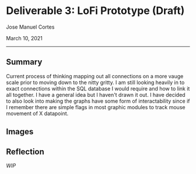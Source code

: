# Deliverable 3: LoFi Prototype (Draft)

Jose Manuel Cortes

March 10, 2021

---

## Summary
Current process of thinking mapping out all connections on a more vauge scale prior to moving down to the nitty gritty. I am still looking heavily in to exact connections within the SQL database I would require and how to link it all together. I have a general idea but I haven't drawn it out. I have decided to also look into making the graphs have some form of interactability since if I remember there are simple flags in most graphic modules to track mouse movement of X datapoint.

## Images

## Reflection
*WIP*